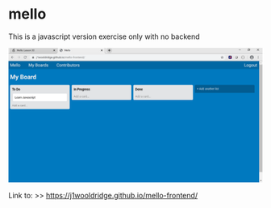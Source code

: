 # mello

This is a javascript version exercise only with no backend



<img src="images/mello.png" width="720"> 





Link to: >> https://j1wooldridge.github.io/mello-frontend/
